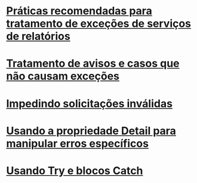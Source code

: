 # [Práticas recomendadas para tratamento de exceções de serviços de relatórios](best-practices-for-reporting-services-exception-handling.md)
# [Tratamento de avisos e casos que não causam exceções](handling-warnings-and-cases-that-do-not-cause-exceptions.md)
# [Impedindo solicitações inválidas](preventing-invalid-requests.md)
# [Usando a propriedade Detail para manipular erros específicos](using-the-detail-property-to-handle-specific-errors.md)
# [Usando Try e blocos Catch](using-try-and-catch-blocks.md)
